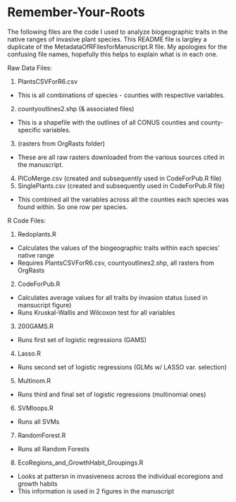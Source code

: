 # Remember-Your-Roots

The following files are the code I used to analyze biogeographic traits in the native ranges of invasive plant species. 
This README file is largley a duplicate of the MetadataOfRFilesforManuscript.R file. 
My apologies for the confusing file names, hopefully this helps to explain what is in each one. 

Raw Data Files:
1. PlantsCSVForR6.csv
  * This is all combinations of species - counties with respective variables. 
2. countyoutlines2.shp (& associated files)
  * This is a shapefile with the outlines of all CONUS counties and county-specific variables.
3. (rasters from OrgRasts folder)
  * These are all raw rasters downloaded from the various sources cited in the manuscript. 
4. PlCoMerge.csv (created and subsequently used in CodeForPub.R file)
5. SinglePlants.csv (created and subsequently used in CodeForPub.R file) 
  * This combined all the variables across all the counties each species was found within. So one row per species. 

R Code Files:
1. Redoplants.R
  *  Calculates the values of the biogeographic traits within each species' native range
  *  Requires PlantsCSVForR6.csv, countyoutlines2.shp, all rasters from OrgRasts 
2. CodeForPub.R
  * Calculates average values for all traits by invasion status (used in mansucript figure)
  * Runs Kruskal-Wallis and Wilcoxon test for all variables
3. 200GAMS.R
  * Runs first set of logistic regressions (GAMS)
4. Lasso.R
  * Runs second set of logistic regressions (GLMs w/ LASSO var. selection)
5. Multinom.R
  * Runs third and final set of logistic regressions (multinomial ones)
6. SVMloops.R
  * Runs all SVMs
7. RandomForest.R
  * Runs all Random Forests
8. EcoRegions_and_GrowthHabit_Groupings.R
  * Looks at pattersn in invasiveness across the individual ecoregions and growth habits
  * This information is used in 2 figures in the manuscript

